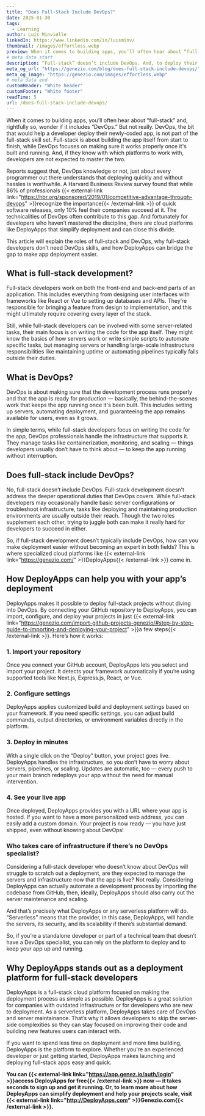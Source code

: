 ```yaml
---
title: "Does Full-Stack Include DevOps?"
date: 2025-01-30
tags:
  - Learning
author: Luis Minvielle
linkedIn: https://www.linkedin.com/in/luisminv/
thumbnail: /images/effortless.webp
preview: When it comes to building apps, you’ll often hear about “full-stack” and, rightfully so, wonder if it includes “DevOps.” But not really. DevOps, the bit that would help a developer deploy their newly-coded app, is not part of the full-stack skill set.
# meta data start
description: “Full-stack” doesn’t include DevOps. And, to deploy their apps, developers can use platforms like DeployApps.
meta_og_url: "https://genezio.com/blog/does-full-stack-include-devops/"
meta_og_image: "https://genezio.com/images/effortless.webp"
# meta data end
customHeader: "White header"
customFooter: "White footer"
readTime: 5
url: /does-full-stack-include-devops/
---
```


When it comes to building apps, you’ll often hear about “full-stack” and, rightfully so, wonder if it includes “DevOps.” But not really. DevOps, the bit that would help a developer deploy their newly-coded app, is not part of the full-stack skill set. Full-stack is about building the app itself from start to finish, while DevOps focuses on making sure it works properly once it's built and running. And, if they know with which platforms to work with, developers are not expected to master the two.

Reports suggest that, DevOps knowledge or not, just about every programmer out there understands that deploying quickly and without hassles is worthwhile. A Harvard Business Review survey found that while 86% of professionals {{< external-link link="https://hbr.org/sponsored/2019/01/competitive-advantage-through-devops" >}}recognize the importance{{< /external-link >}} of quick software releases, only 10% feel their companies succeed at it. The technicalities of DevOps often contribute to this gap. And fortunately for developers who haven’t mastered the discipline, there are cloud platforms like DeployApps that simplify deployment and can close this divide.

This article will explain the roles of full-stack and DevOps, why full-stack developers don’t need DevOps skills, and how DeployApps can bridge the gap to make app deployment easier.

## What is full-stack development?

Full-stack developers work on both the front-end and back-end parts of an application. This includes everything from designing user interfaces with frameworks like React or Vue to setting up databases and APIs. They’re responsible for bringing a feature from design to implementation, and this might ultimately require covering every layer of the stack.

Still, while full-stack developers can be involved with some server-related tasks, their main focus is on writing the code for the app itself. They might know the basics of how servers work or write simple scripts to automate specific tasks, but managing servers or handling large-scale infrastructure responsibilities like maintaining uptime or automating pipelines typically falls outside their duties.

## What is DevOps?

DevOps is about making sure that the development process runs properly and that the app is ready for production — basically, the behind-the-scenes work that keeps the app running once it's been built. This includes setting up servers, automating deployment, and guaranteeing the app remains available for users, even as it grows.

In simple terms, while full-stack developers focus on writing the code for the app, DevOps professionals handle the infrastructure that supports it. They manage tasks like containerization, monitoring, and scaling — things developers usually don’t have to think about — to keep the app running without interruption.

## Does full-stack include DevOps?

No, full-stack doesn’t include DevOps. Full-stack development doesn’t address the deeper operational duties that DevOps covers. While full-stack developers may occasionally handle basic server configurations or troubleshoot infrastructure, tasks like deploying and maintaining production environments are usually outside their reach. Though the two roles supplement each other, trying to juggle both can make it really hard for developers to succeed in either.

So, if full-stack development doesn’t typically include DevOps, how can you make deployment easier without becoming an expert in both fields? This is where specialized cloud platforms like {{< external-link link="https://genezio.com/" >}}DeployApps{{< /external-link >}} come in.

## How DeployApps can help you with your app’s deployment

DeployApps makes it possible to deploy full-stack projects without diving into DevOps. By connecting your GitHub repository to DeployApps, you can import, configure, and deploy your projects in just {{< external-link link="https://genezio.com/import-github-projects-genezio/#step-by-step-guide-to-importing-and-deploying-your-project" >}}a few steps{{< /external-link >}}. Here’s how it works:

### 1. Import your repository

Once you connect your GitHub account, DeployApps lets you select and import your project. It detects your framework automatically if you’re using supported tools like Next.js, Express.js, React, or Vue.

### 2. Configure settings

DeployApps applies customized build and deployment settings based on your framework. If you need specific settings, you can adjust build commands, output directories, or environment variables directly in the platform.

### 3. Deploy in minutes

With a single click on the “Deploy” button, your project goes live. DeployApps handles the infrastructure, so you don’t have to worry about servers, pipelines, or scaling. Updates are automatic, too — every push to your main branch redeploys your app without the need for manual intervention.

### 4. See your live app

Once deployed, DeployApps provides you with a URL where your app is hosted. If you want to have a more personalized web address, you can easily add a custom domain. Your project is now ready — you have just shipped, even without knowing about DevOps!

### Who takes care of infrastructure if there’s no DevOps specialist?

Considering a full-stack developer who doesn’t know about DevOps will struggle to scratch out a deployment, are they expected to manage the servers and infrastructure now that the app is live? Not really. Considering DeployApps can actually automate a development process by importing the codebase from GitHub, then, ideally, DeployApps should also carry out the server maintenance and scaling.

And that’s precisely what DeployApps or any serverless platform will do. “Serverless” means that the provider, in this case, DeployApps, will handle the servers, its security, and its scalability if there’s substantial demand.

So, if you’re a standalone developer or part of a technical team that doesn’t have a DevOps specialist, you can rely on the platform to deploy and to keep your app up and running.

## Why DeployApps stands out as a deployment platform for full-stack developers

DeployApps is a full-stack cloud platform focused on making the deployment process as simple as possible. DeployApps is a great solution for companies with outdated infrastructure or for developers who are new to deployment. As a serverless platform, DeployApps takes care of DevOps and server maintainance. That’s why it allows developers to skip the server-side complexities so they can stay focused on improving their code and building new features users can interact with.

If you want to spend less time on deployment and more time building, DeployApps is the platform to explore. Whether you're an experienced developer or just getting started, DeployApps makes launching and deploying full-stack apps easy and quick.

**You can {{< external-link link="https://app.genez.io/auth/login" >}}access DeployApps for free{{< /external-link >}} now — it takes seconds to sign up and get it running. Or, to learn more about how DeployApps can simplify deployment and help your projects scale, visit {{< external-link link="http://DeployApps.com" >}}Genezio.com{{< /external-link >}}.**

